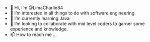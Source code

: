- 👋 Hi, I’m @LimaCharlie84
- 👀 I’m interested in all things to do with software engineering.
- 🌱 I’m currently learning Java
- 💞️ I’m looking to collaborate with mid level coders to garner some experience and knowledge.
- 📫 How to reach me ...

<!---
LimaCharlie84/LimaCharlie84 is a ✨ special ✨ repository because its `README.md` (this file) appears on your GitHub profile.
You can click the Preview link to take a look at your changes.
--->

